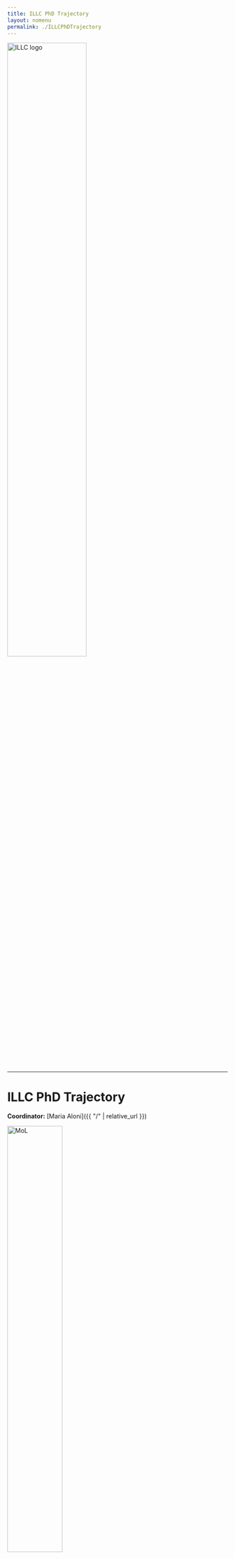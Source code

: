 ```yaml
---
title: ILLC PhD Trajectory  
layout: nomenu
permalink: ./ILLCPhDTrajectory
---
```


<a href="https://www.illc.uva.nl" target="_blank">
  <img src="{{ site.baseurl }}/style/illclogo.png" alt="ILLC logo" width="60%" class="illclogo"/>
</a>
<hr/>

# ILLC PhD Trajectory

**Coordinator:** [Maria Aloni]({{ "/" | relative_url }})<br>

<a href="https://msclogic.illc.uva.nl" target="_blank">
  <img src="{{ site.baseurl }}/resources/MoL.png" alt="MoL" width="50%" class="MoL"/>
</a>


## Description
The goal of the trajectory is to provide ILLC PhD candidates with information, training and extra support in their starting year. It includes two soft skills courses,  a DEI training and a number of lectures illustrating different research lines within ILLC.  

## Organisation
* Mandatory for 1st year ILLC PhD candidates (excluding CWI candidates);
* Start in September 2025;
* New PhDs can join all year long. If they miss one (obligatory) session in year 1, they can follow it in year 2;
* Monthly meetings with a scientific + soft skills programme, some of the sessions open to all PhD community:

1. Introduction [September]
2. DEI/active bystander training (with supervisors) [October]
3. [LoLaCo lectures](https://studiegids.uva.nl/xmlpages/page/2025-2026/zoek-vak/vak/130027)   (at least 3 lecturers obligatory) [September-December]
4. ILLC PhD day:  (Poster) presentations given by new and senior ILLC PhD candidates (January)
5. Academic writing training (offered by C. Apt and M. Stokhof, before the meeting people should have completed the Cursera self-study and should bring examples of their own writings for peer feedback) [April,TBC]
6. Presentation skills [May, TBC]
 
## Schedule 2025/26 (subject to change)
The lectures are normally schedules on Monday afternoon. 

### 1st Semester   		 	 
* Monday, 29 September, 16.00-17.00, room F1.15, ILLC: Introduction
* Monday, 27 October, time and location (TBA):  Active bystander training (with supervisors)
* every Monday, Sep-Dec, 17.00-19.00,  [LoLaCo lectures](https://datanose.nl/#course[137520]) (3 obligatory)    	 
* Monday, 26 January, 10-17, ILLC PhD day (TBC)
  
### 2nd Semester (TBA)
